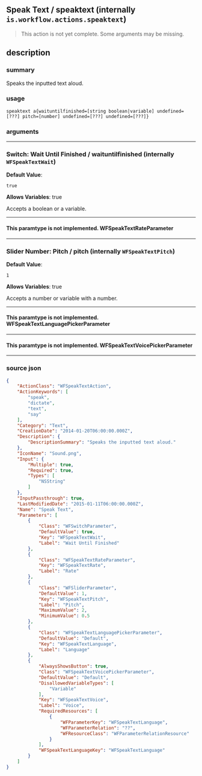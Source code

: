 
## Speak Text / speaktext (internally `is.workflow.actions.speaktext`)

> This action is not yet complete. Some arguments may be missing.


## description

### summary

Speaks the inputted text aloud.


### usage
```
speaktext a{waituntilfinished=[string boolean|variable] undefined=[???] pitch=[number] undefined=[???] undefined=[???]}
```

### arguments

---

### Switch: Wait Until Finished / waituntilfinished (internally `WFSpeakTextWait`)
**Default Value**:
```
true
```
**Allows Variables**: true



Accepts a boolean
or a variable.

---

#### This paramtype is not implemented. WFSpeakTextRateParameter

---

### Slider Number: Pitch / pitch (internally `WFSpeakTextPitch`)
**Default Value**:
```
1
```
**Allows Variables**: true



Accepts a number 
or variable
with a number.

---

#### This paramtype is not implemented. WFSpeakTextLanguagePickerParameter

---

#### This paramtype is not implemented. WFSpeakTextVoicePickerParameter

---

### source json

```json
{
	"ActionClass": "WFSpeakTextAction",
	"ActionKeywords": [
		"speak",
		"dictate",
		"text",
		"say"
	],
	"Category": "Text",
	"CreationDate": "2014-01-20T06:00:00.000Z",
	"Description": {
		"DescriptionSummary": "Speaks the inputted text aloud."
	},
	"IconName": "Sound.png",
	"Input": {
		"Multiple": true,
		"Required": true,
		"Types": [
			"NSString"
		]
	},
	"InputPassthrough": true,
	"LastModifiedDate": "2015-01-11T06:00:00.000Z",
	"Name": "Speak Text",
	"Parameters": [
		{
			"Class": "WFSwitchParameter",
			"DefaultValue": true,
			"Key": "WFSpeakTextWait",
			"Label": "Wait Until Finished"
		},
		{
			"Class": "WFSpeakTextRateParameter",
			"Key": "WFSpeakTextRate",
			"Label": "Rate"
		},
		{
			"Class": "WFSliderParameter",
			"DefaultValue": 1,
			"Key": "WFSpeakTextPitch",
			"Label": "Pitch",
			"MaximumValue": 2,
			"MinimumValue": 0.5
		},
		{
			"Class": "WFSpeakTextLanguagePickerParameter",
			"DefaultValue": "Default",
			"Key": "WFSpeakTextLanguage",
			"Label": "Language"
		},
		{
			"AlwaysShowsButton": true,
			"Class": "WFSpeakTextVoicePickerParameter",
			"DefaultValue": "Default",
			"DisallowedVariableTypes": [
				"Variable"
			],
			"Key": "WFSpeakTextVoice",
			"Label": "Voice",
			"RequiredResources": [
				{
					"WFParameterKey": "WFSpeakTextLanguage",
					"WFParameterRelation": "??",
					"WFResourceClass": "WFParameterRelationResource"
				}
			],
			"WFSpeakTextLanguageKey": "WFSpeakTextLanguage"
		}
	]
}
```
